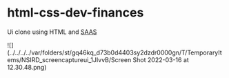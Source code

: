 # html-css-dev-finances

Ui clone using HTML and [SAAS](https://sass-lang.com/)

![](../../../../var/folders/st/gq46kq_d73b0d4403sy2dzdr0000gn/T/TemporaryItems/NSIRD_screencaptureui_1JIvvB/Screen Shot 2022-03-16 at 12.30.48.png)


